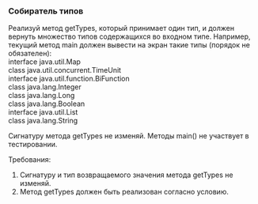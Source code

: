 
### Собиратель типов

Реализуй метод getTypes, который принимает один тип, и должен вернуть множество типов содержащихся во входном типе.
Например, текущий метод main должен вывести на экран такие типы (порядок не обязателен):\
interface java.util.Map\
class java.util.concurrent.TimeUnit\
interface java.util.function.BiFunction\
class java.lang.Integer\
class java.lang.Long\
class java.lang.Boolean\
interface java.util.List\
class java.lang.String

Сигнатуру метода getTypes не изменяй. Методы main() не участвует в тестировании.


Требования:
1.	Сигнатуру и тип возвращаемого значения метода getTypes не изменяй.
2.	Метод getTypes должен быть реализован согласно условию.


